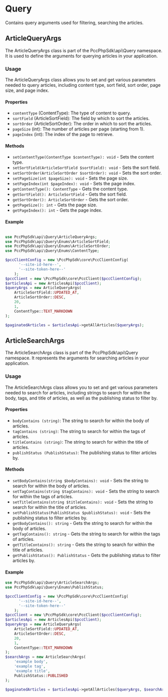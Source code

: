 # Query

Contains query arguments used for filtering, searching the articles.

## ArticleQueryArgs

The ArticleQueryArgs class is part of the PccPhpSdk\api\Query namespace. It is used to define the arguments for querying articles in your application.

### Usage

The ArticleQueryArgs class allows you to set and get various parameters needed to query articles, including content type, sort field, sort order, page size, and page index.

#### Properties

- `contentType` (ContentType): The type of content to query.
- `sortField` (ArticleSortField): The field by which to sort the articles.
- `sortOrder` (ArticleSortOrder): The order in which to sort the articles.
- `pageSize` (int): The number of articles per page (starting from 1).
- `pageIndex` (int): The index of the page to retrieve.

#### Methods

- `setContentType(ContentType $contentType): void` - Sets the content type.
- `setSortField(ArticleSortField $sortField): void` - Sets the sort field.
- `setSortOrder(ArticleSortOrder $sortOrder): void` - Sets the sort order.
- `setPageSize(int $pageSize): void` - Sets the page size.
- `setPageIndex(int $pageIndex): void` - Sets the page index.
- `getContentType(): ContentType` - Gets the content type.
- `getSortField(): ArticleSortField` - Gets the sort field.
- `getSortOrder(): ArticleSortOrder` - Gets the sort order.
- `getPageSize(): int` - Gets the page size.
- `getPageIndex(): int` - Gets the page index.

#### Example

```php

use PccPhpSdk\api\Query\ArticleQueryArgs;
use PccPhpSdk\api\Query\Enums\ArticleSortField;
use PccPhpSdk\api\Query\Enums\ArticleSortOrder;
use PccPhpSdk\api\Query\Enums\ContentType;

$pccClientConfig = new \PccPhpSdk\core\PccClientConfig(
      '--site-id-here--',
      '--site-token-here--'
    );
$pccClient = new \PccPhpSdk\core\PccClient($pccClientConfig);
$articlesApi = new ArticlesApi($pccClient);
$queryArgs = new ArticleQueryArgs(
    ArticleSortField::UPDATED_AT,
    ArticleSortOrder::DESC,
    20,
    1,
    ContentType::TEXT_MARKDOWN
);

$paginatedArticles = $articlesApi->getAllArticles($queryArgs);

```
## ArticleSearchArgs

The ArticleSearchArgs class is part of the PccPhpSdk\api\Query namespace. It represents the arguments for searching articles in your application.

### Usage

The ArticleSearchArgs class allows you to set and get various parameters needed to search for articles, including strings to search for within the body, tags, and title of articles, as well as the publishing status to filter by.

#### Properties

- `bodyContains (string)`: The string to search for within the body of articles.
- `tagContains (string)`: The string to search for within the tags of articles.
- `titleContains (string)`: The string to search for within the title of articles.
- `publishStatus (PublishStatus)`: The publishing status to filter articles by.

#### Methods

- `setBodyContains(string $bodyContains): void` - Sets the string to search for within the body of articles.
- `setTagContains(string $tagContains): void` - Sets the string to search for within the tags of articles.
- `setTitleContains(string $titleContains): void` - Sets the string to search for within the title of articles.
- `setPublishStatus(PublishStatus $publishStatus): void` - Sets the publishing status to filter articles by.
- `getBodyContains(): string` - Gets the string to search for within the body of articles.
- `getTagContains(): string` - Gets the string to search for within the tags of articles.
- `getTitleContains(): string` - Gets the string to search for within the title of articles.
- `getPublishStatus(): PublishStatus` - Gets the publishing status to filter articles by.

#### Example

```php
use PccPhpSdk\api\Query\ArticleSearchArgs;
use PccPhpSdk\api\Query\Enums\PublishStatus;

$pccClientConfig = new \PccPhpSdk\core\PccClientConfig(
      '--site-id-here--',
      '--site-token-here--'
    );
$pccClient = new \PccPhpSdk\core\PccClient($pccClientConfig);
$articlesApi = new ArticlesApi($pccClient);
$queryArgs = new ArticleQueryArgs(
    ArticleSortField::UPDATED_AT,
    ArticleSortOrder::DESC,
    20,
    1,
    ContentType::TEXT_MARKDOWN
);
$searchArgs = new ArticleSearchArgs(
    'example body',
    'example tag',
    'example title',
    PublishStatus::PUBLISHED
);

$paginatedArticles = $articlesApi->getAllArticles($queryArgs, $searchArgs);
```

